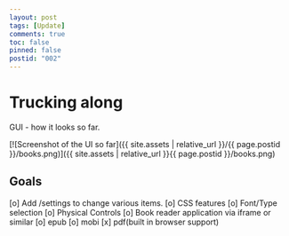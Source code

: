 ```yaml
---
layout: post
tags: [Update]
comments: true
toc: false
pinned: false
postid: "002"
---
```


# Trucking along

GUI - how it looks so far.

<!-- [![Screenshot of the UI so far]({{ site.assets | relative_url }}/{{ page.postid }}/books.png)] -->

[![Screenshot of the UI so far]({{ site.assets | relative_url }}/{{ page.postid }}/books.png)]({{ site.assets | relative_url }}{{ page.postid }}/books.png)

## Goals

[o] Add /settings to change various items.
  [o] CSS features
  [o] Font/Type selection
[o] Physical Controls
[o] Book reader application via iframe or similar
  [o] epub
  [o] mobi
  [x] pdf(built in browser support)
